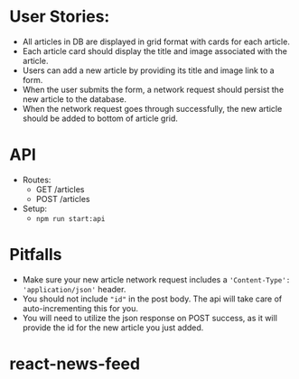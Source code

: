 # User Stories:
* All articles in DB are displayed in grid format with cards for each article.
* Each article card should display the title and image associated with the article.
* Users can add a new article by providing its title and image link to a form.
* When the user submits the form, a network request should persist the new article to the database.
* When the network request goes through successfully, the new article should be added to bottom of article grid.

# API
- Routes:
    - GET /articles
    - POST /articles
- Setup:
    - `npm run start:api`

# Pitfalls
- Make sure your new article network request includes a `'Content-Type': 'application/json'` header.
- You should not include `"id"` in the post body. The api will take care of auto-incrementing this for you.
- You will need to utilize the json response on POST success, as it will provide the id for the new article you just added.
# react-news-feed
